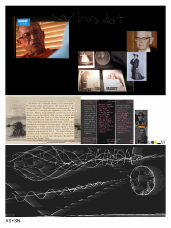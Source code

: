 <img src="whodat.png"></img>
<img src="Popcorn_fetish_in_the_cornfield.png" width="47%"></img><img src="DOUGHERTY.png" WIDTH="33%"></img>
<img src="methodical.png" width="8%"></img><img src="..png" width="2%"></img><img src="...png" width="2%"></img><img src="....png" width="2%"></img><img src="assasin.png" alt="A/B/S*//*0/0**//0//BS0N" width="2%">///</a>
<img src="boson_cannon.png">AS*SN</a>
